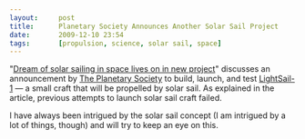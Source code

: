 ```yaml
---
layout:     post
title:      Planetary Society Announces Another Solar Sail Project
date:       2009-12-10 23:54
tags:       [propulsion, science, solar sail, space]
---
```


"[Dream of solar sailing in space lives on in new
project](http://www.csmonitor.com/Innovation/2009/1111/dream-of-solar-sailing-in-space-lives-on-in-new-project)"
discusses an announcement by [The Planetary
Society](http://www.planetary.org/) to build, launch, and test
[LightSail-1](http://www.planetary.org/programs/projects/solar_sailing/lightsail1.html)
— a small craft that will be propelled by solar sail. As explained in
the article, previous attempts to launch solar sail craft failed.

I have always been intrigued by the solar sail concept (I am intrigued
by a lot of things, though) and will try to keep an eye on this.
